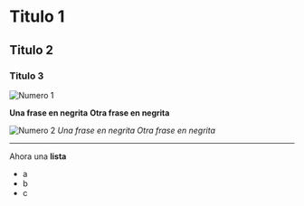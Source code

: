 # Titulo 1
## Titulo 2
### Titulo 3

![Numero 1](https://img.freepik.com/foto-gratis/manos-sosteniendo-numero-1_53876-63708.jpg?w=740&t=st=1681900059~exp=1681900659~hmac=06c6c2972f6c7ead5d006b65507381d06ab012a6b34b4351f6159c9bd4bf54fd)

**Una frase en negrita**
**Otra frase en negrita**

![Numero 2](https://img.freepik.com/foto-gratis/mano-sosteniendo-numero-2_53876-63724.jpg?w=740&t=st=1681900053~exp=1681900653~hmac=1d7b3482d2223f51294d95c82fd5f34387cdadb16bdb9c7780e2f4a25c5d7d47)
_Una frase en negrita_
_Otra frase en negrita_

***
Ahora una **lista**
* a
* b
* c
